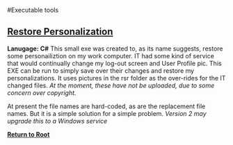 #Executable tools

## [Restore Personalization](/_exe)
__Lanugage: C#__
This small exe was created to, as its name suggests, restore some personailiztion on my work computer.
IT had some kind of service that would continually change my log-out screen and User Profile pic.
This EXE can be run to simply save over their changes and restore my personalizations.
It uses pictures in the rsr folder as the over-rides for the IT changed files.
*At the moment, these have not be uploaded, due to some concern over copyright.*

At present the file names are hard-coded, as are the replacement file names. But it is a simple solution for a simple problem.
*Version 2 may upgrade this to a Windows service*

[__Return to Root__](/README.md)

